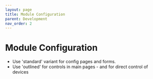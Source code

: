 ```yaml
---
layout: page
title: Module Configuration
parent: Development
nav_order: 2
---
```


# Module Configuration

-   Use 'standard' variant for config pages and forms.
-   Use 'outlined' for controls in main pages - and for direct control of devices
